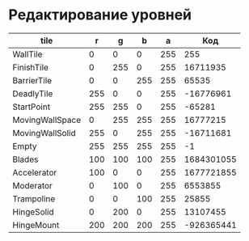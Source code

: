 # Редактирование уровней

| tile            | r   | g   | b   | a   | Код        |
|-----------------|-----|-----|-----|-----|------------|
| WallTile        | 0   | 0   | 0   | 255 | 255        |
| FinishTile      | 0   | 255 | 0   | 255 | 16711935   |
| BarrierTile     | 0   | 0   | 255 | 255 | 65535      |
| DeadlyTile      | 255 | 0   | 0   | 255 | -16776961  |
| StartPoint      | 255 | 255 | 0   | 255 | -65281     |
| MovingWallSpace | 0   | 255 | 255 | 255 | 16777215   |
| MovingWallSolid | 255 | 0   | 255 | 255 | -16711681  |
| Empty           | 255 | 255 | 255 | 255 | -1         |
| Blades          | 100 | 100 | 100 | 255 | 1684301055 |
| Accelerator     | 100 | 0   | 0   | 255 | 1677721855 |
| Moderator       | 0   | 100 | 0   | 255 | 6553855    |
| Trampoline      | 0   | 0   | 100 | 255 | 25855      |
| HingeSolid      | 0   | 200 | 0   | 255 | 13107455   |
| HingeMount      | 200 | 200 | 200 | 255 | -926365441 |
